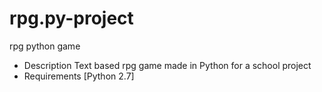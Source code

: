 # rpg.py-project
rpg python game
- Description
  Text based rpg game made in Python for a school project
- Requirements
   [Python 2.7]

